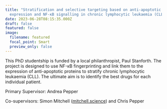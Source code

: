 ```yaml
---
title: "Stratification and selective targeting based on anti-apoptotic gene
  expression and NF-κB signalling in chronic lymphocytic leukaemia (CLL). "
date: 2023-06-28T08:15:35.000Z
draft: false
featured: false
image:
  filename: featured
  focal_point: Smart
  preview_only: false
---
```

This PhD studentship is funded by a local philanthropist, Paul Stanforth. The project is designed to use NF-κB fingerprinting and link them to the expression of anti-apoptotic proteins to stratify chronic lymphocytic leukaemia (CLL). The ultimate aim is to identify the best drugs for each individual patient.

Primary Supervisor: Andrea Pepper

Co-supervisors: Simon Mitchell ([mitchell.science](www.mitchell.science)) and Chris Pepper